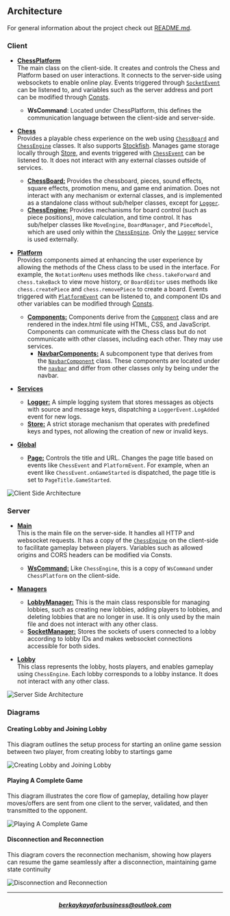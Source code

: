 ## Architecture

For general information about the project check out [README.md](https://github.com/bberkay/chess/tree/main).

### Client

- **[ChessPlatform](https://github.com/bberkay/chess/blob/main/client/src/ChessPlatform.ts)**  
  The main class on the client-side. It creates and controls the Chess and Platform based on user interactions. It connects to the server-side using websockets to enable online play. Events triggered through [`SocketEvent`](https://github.com/bberkay/chess/blob/main/client/src/Types/index.ts) can be listened to, and variables such as the server address and port can be modified through [Consts](https://github.com/bberkay/chess/blob/main/client/src/Consts/index.ts).
  - **WsCommand**: Located under ChessPlatform, this defines the communication language between the client-side and server-side.

- **[Chess](https://github.com/bberkay/chess/blob/main/client/src/Chess/Chess.ts)**  
  Provides a playable chess experience on the web using [`ChessBoard`](https://github.com/bberkay/chess/blob/main/client/src/Chess/Board/ChessBoard.ts) and [`ChessEngine`](https://github.com/bberkay/chess/blob/main/client/src/Chess/Engine/ChessEngine.ts) classes. It also supports [Stockfish](https://github.com/bberkay/chess/blob/main/client/src/Chess/Bot/index.ts). Manages game storage locally through [Store](https://github.com/bberkay/chess/blob/main/client/src/Services/Store.ts), and events triggered with [`ChessEvent`](https://github.com/bberkay/chess/blob/main/client/src/Chess/Types/index.ts) can be listened to. It does not interact with any external classes outside of services.
  - **[ChessBoard:](https://github.com/bberkay/chess/tree/main/client/src/Chess/Board)** Provides the chessboard, pieces, sound effects, square effects, promotion menu, and game end animation. Does not interact with any mechanism or external classes, and is implemented as a standalone class without sub/helper classes, except for [`Logger`](https://github.com/bberkay/chess/blob/main/client/src/Services/Logger.ts).
  - **[ChessEngine:](https://github.com/bberkay/chess/tree/main/client/src/Chess/Engine)** Provides mechanisms for board control (such as piece positions), move calculation, and time control. It has sub/helper classes like `MoveEngine`, `BoardManager`, and `PieceModel`, which are used only within the [`ChessEngine`](https://github.com/bberkay/chess/blob/main/client/src/Chess/Engine/ChessEngine.ts). Only the [`Logger`](https://github.com/bberkay/chess/blob/main/client/src/Services/Logger.ts) service is used externally.

- **[Platform](https://github.com/bberkay/chess/blob/main/client/src/Platform/Platform.ts)**  
  Provides components aimed at enhancing the user experience by allowing the methods of the Chess class to be used in the interface. For example, the `NotationMenu` uses methods like `chess.takeForward` and `chess.takeBack` to view move history, or `BoardEditor` uses methods like `chess.createPiece` and `chess.removePiece` to create a board. Events triggered with [`PlatformEvent`](https://github.com/bberkay/chess/blob/main/client/src/Platform/Types/index.ts) can be listened to, and component IDs and other variables can be modified through [Consts](https://github.com/bberkay/chess/blob/main/client/src/Platform/Consts/index.ts).
  - **[Components:](https://github.com/bberkay/chess/tree/main/client/src/Platform/Components)** Components derive from the [`Component`](https://github.com/bberkay/chess/blob/main/client/src/Platform/Components/Component.ts) class and are rendered in the index.html file using HTML, CSS, and JavaScript. Components can communicate with the Chess class but do not communicate with other classes, including each other. They may use services.
    - **[NavbarComponents:](https://github.com/bberkay/chess/tree/main/client/src/Platform/Components/NavbarComponents)** A subcomponent type that derives from the [`NavbarComponent`](https://github.com/bberkay/chess/blob/main/client/src/Platform/Components/NavbarComponents/NavbarComponent.ts) class. These components are located under the [`navbar`](https://github.com/bberkay/chess/blob/main/client/src/Platform/Components/Navbar.ts) and differ from other classes only by being under the navbar.

- **[Services](https://github.com/bberkay/chess/tree/main/client/src/Services)**
  - **[Logger:](https://github.com/bberkay/chess/blob/main/client/src/Services/Logger.ts)** A simple logging system that stores messages as objects with source and message keys, dispatching a `LoggerEvent.LogAdded` event for new logs.
  - **[Store:](https://github.com/bberkay/chess/blob/main/client/src/Services/Store.ts)** A strict storage mechanism that operates with predefined keys and types, not allowing the creation of new or invalid keys.

- **[Global](https://github.com/bberkay/chess/tree/main/client/src/Global)**
  - **[Page:](https://github.com/bberkay/chess/blob/main/client/src/Global/Page.ts)** Controls the title and URL. Changes the page title based on events like `ChessEvent` and `PlatformEvent`. For example, when an event like `ChessEvent.onGameStarted` is dispatched, the page title is set to `PageTitle.GameStarted`.

![Client Side Architecture](https://raw.githubusercontent.com/bberkay/chess/refs/heads/main/docs/chess-platform-Client-Side-Architecture.png)

### Server

- **[Main](https://github.com/bberkay/chess/blob/main/server/src/main.ts)**  
  This is the main file on the server-side. It handles all HTTP and websocket requests. It has a copy of the [`ChessEngine`](https://github.com/bberkay/chess/tree/main/server/src/Chess) on the client-side to facilitate gameplay between players. Variables such as allowed origins and CORS headers can be modified via Consts.
  - **[WsCommand:](https://github.com/bberkay/chess/blob/main/server/src/main.ts)** Like `ChessEngine`, this is a copy of `WsCommand` under `ChessPlatform` on the client-side.

- **[Managers](https://github.com/bberkay/chess/tree/main/server/src/Managers)**
  - **[LobbyManager:](https://github.com/bberkay/chess/blob/main/server/src/Managers/LobbyManager.ts)** This is the main class responsible for managing lobbies, such as creating new lobbies, adding players to lobbies, and deleting lobbies that are no longer in use. It is only used by the main file and does not interact with any other class.
  - **[SocketManager:](https://github.com/bberkay/chess/blob/main/server/src/Managers/SocketManager.ts)** Stores the sockets of users connected to a lobby according to lobby IDs and makes websocket connections accessible for both sides.

- **[Lobby](https://github.com/bberkay/chess/blob/main/server/src/Lobby/index.ts)**  
  This class represents the lobby, hosts players, and enables gameplay using `ChessEngine`. Each lobby corresponds to a lobby instance. It does not interact with any other class.

![Server Side Architecture](https://raw.githubusercontent.com/bberkay/chess/refs/heads/main/docs/chess-platform-Server-Side-Architecture.png)

### Diagrams

#### Creating Lobby and Joining Lobby

This diagram outlines the setup process for starting an online game session between two player, from creating lobby to startings game

![Creating Lobby and Joining Lobby](https://raw.githubusercontent.com/bberkay/chess/refs/heads/main/docs/chess-platform-Preparing-Online-Game.png)

#### Playing A Complete Game

This diagram illustrates the core flow of gameplay, detailing how player moves/offers are sent from one client to the server, validated, and then transmitted to the opponent.

![Playing A Complete Game](https://raw.githubusercontent.com/bberkay/chess/refs/heads/main/docs/chess-platform-Playing-Online-Game.png)

#### Disconnection and Reconnection

This diagram covers the reconnection mechanism, showing how players can resume the game seamlessly after a disconnection, maintaining game state continuity

![Disconnection and Reconnection](https://raw.githubusercontent.com/bberkay/chess/refs/heads/main/docs/chess-platform-Disconnection-Reconnection.png)

---

<h5 align="center"><a href="mailto:berkaykayaforbusiness@outlook.com">berkaykayaforbusiness@outlook.com</a></h5>

